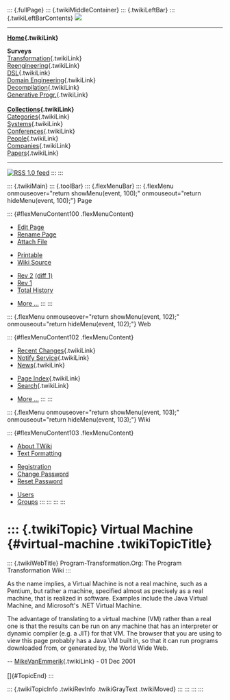 ::: {.fullPage}
::: {.twikiMiddleContainer}
::: {.twikiLeftBar}
::: {.twikiLeftBarContents}
![](../pub/transformation.gif)

------------------------------------------------------------------------

**[Home](WebHome){.twikiLink}**

**Surveys**\
[Transformation](ProgramTransformation){.twikiLink}\
[Reengineering](ReengineeringWiki){.twikiLink}\
[DSL](DomainSpecificLanguages){.twikiLink}\
[Domain Engineering](DomainEngineering){.twikiLink}\
[Decompilation](DeCompilation){.twikiLink}\
[Generative Progr.](GenerativeProgrammingWiki){.twikiLink}\
\
**[Collections](CategoryCollection){.twikiLink}**\
[Categories](CategoryCategory){.twikiLink}\
[Systems](TransformationSystems){.twikiLink}\
[Conferences](TransformationConferences){.twikiLink}\
[People](TransformationPeople){.twikiLink}\
[Companies](TransformationCompanies){.twikiLink}\
[Papers](CategoryPaper){.twikiLink}

------------------------------------------------------------------------

[![](../pub/rss.gif "RSS 1.0 feed")](WebRss@skin=rss)
:::
:::

::: {.twikiMain}
::: {.toolBar}
::: {.flexMenuBar}
::: {.flexMenu onmouseover="return showMenu(event, 100);" onmouseout="return hideMenu(event, 100);"}
Page

::: {#flexMenuContent100 .flexMenuContent}
-   [Edit
    Page](http://www.program-transformation.org/edit/Transform/VirtualMachine?t=1536826591)
-   [Rename
    Page](http://www.program-transformation.org/rename/Transform/VirtualMachine)
-   [Attach
    File](http://www.program-transformation.org/attach/Transform/VirtualMachine)

<!-- -->

-   [Printable](http://www.program-transformation.org/view/Transform/VirtualMachine?skin=print.pattern)
-   [Wiki
    Source](http://www.program-transformation.org/view/Transform/VirtualMachine?skin=text&raw=on&contenttype=text/plain)

<!-- -->

-   [Rev
    2](http://www.program-transformation.org/view/Transform/VirtualMachine?rev=1.2)
    [(diff 1)](http://www.program-transformation.org/rdiff/Transform/VirtualMachine?rev1=1.2&rev2=1.1)
-   [Rev
    1](http://www.program-transformation.org/view/Transform/VirtualMachine?rev=1.1)
-   [Total
    History](http://www.program-transformation.org/rdiff/Transform/VirtualMachine)

<!-- -->

-   [More
    \...](http://www.program-transformation.org/oops/Transform/VirtualMachine?template=oopsmore&param1=1.2&param2=1.2)
:::
:::

::: {.flexMenu onmouseover="return showMenu(event, 102);" onmouseout="return hideMenu(event, 102);"}
Web

::: {#flexMenuContent102 .flexMenuContent}
-   [Recent Changes](WebChanges){.twikiLink}
-   [Notify Service](WebNotify){.twikiLink}
-   [News](WebNews){.twikiLink}

<!-- -->

-   [Page Index](WebIndex){.twikiLink}
-   [Search](WebSearch){.twikiLink}

<!-- -->

-   [More
    \...](http://www.program-transformation.org/oops/Transform/VirtualMachine?template=oopsmore&param1=1.2&param2=1.2)
:::
:::

::: {.flexMenu onmouseover="return showMenu(event, 103);" onmouseout="return hideMenu(event, 103);"}
Wiki

::: {#flexMenuContent103 .flexMenuContent}
-   [About
    TWiki](http://www.program-transformation.org/view/TWiki/WebHome)
-   [Text
    Formatting](http://www.program-transformation.org/view/TWiki/TextFormattingRules)

<!-- -->

-   [Registration](http://www.program-transformation.org/view/TWiki/TWikiRegistration)
-   [Change
    Password](http://www.program-transformation.org/view/TWiki/ChangePassword)
-   [Reset
    Password](http://www.program-transformation.org/view/TWiki/ResetPassword)

<!-- -->

-   [Users](http://www.program-transformation.org/view/Main/TWikiUsers)
-   [Groups](http://www.program-transformation.org/view/Main/TWikiGroups)
:::
:::
:::
:::

::: {.twikiTopic}
Virtual Machine {#virtual-machine .twikiTopicTitle}
===============

::: {.twikiWebTitle}
Program-Transformation.Org: The Program Transformation Wiki
:::

As the name implies, a Virtual Machine is not a real machine, such as a
Pentium, but rather a machine, specified almost as precisely as a real
machine, that is realized in software. Examples include the Java Virtual
Machine, and Microsoft\'s .NET Virtual Machine.

The advantage of translating to a virtual machine (VM) rather than a
real one is that the results can be run on any machine that has an
interpreter or dynamic compiler (e.g. a JIT) for that VM. The browser
that you are using to view this page probably has a Java VM built in, so
that it can run programs downloaded from, or generated by, the World
Wide Web.

\-- [MikeVanEmmerik](../Main/MikeVanEmmerik){.twikiLink} - 01 Dec 2001\
\
[]{#TopicEnd}
:::

::: {.twikiTopicInfo .twikiRevInfo .twikiGrayText .twikiMoved}
:::
:::
:::
:::
